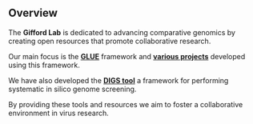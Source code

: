 ## Overview

The **Gifford Lab** is dedicated to advancing comparative genomics by creating open resources that promote collaborative research.

Our main focus is the **[GLUE](https://github.com/giffordlabcvr/gluetools/wiki/)** framework and **[various projects](https://github.com/giffordlabcvr/gluetools/wiki/Gifford-Lab-GLUE-Projects)** developed using this framework.

We have also developed the **[DIGS tool](https://github.com/giffordlabcvr/DIGS-tool)** a framework for performing systematic in silico genome screening.

By providing these tools and resources we aim to foster a collaborative environment in virus research.
